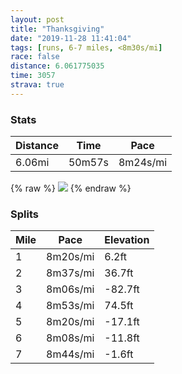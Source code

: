 ```yaml
---
layout: post
title: "Thanksgiving"
date: "2019-11-28 11:41:04"
tags: [runs, 6-7 miles, <8m30s/mi]
race: false
distance: 6.061775035
time: 3057
strava: true
---
```


### Stats

| Distance | Time | Pace |
|----------|------|------|
|6.06mi|50m57s|8m24s/mi|

{% raw %}
<img src='https://maps.googleapis.com/maps/api/staticmap?maptype=roadmap&path=enc:olywFh}obMCKJk@r@sAJ[?i@JkAAWBMAKGWo@mAQQ{AaAcAa@s@i@e@SwA}@s@s@i@y@Ua@_@mAEQF_@?WD]f@gATgAFe@Ag@Om@?KQq@Kg@i@}@i@]a@QiAq@c@c@Sa@i@w@a@mAa@s@Ma@QUo@e@m@Us@c@WKa@Es@DULQRWJSNe@NgA?]Ig@_@qBkBe@gA]oAq@cAQOc@MWB]Ly@CmAk@oB]iBq@mAk@OO_@ScAcAcAaBg@g@mBwA}As@y@a@qAcAW[e@u@]gAY_BAe@B_AHi@F{@AYBWA}@Kk@[y@Ya@oAeA{@c@kA{@UG_Ag@oAaAu@e@aAg@w@k@u@_@qBeBaAm@w@s@oAk@c@]u@Me@E]HaBJsAWk@CUBa@Na@Ty@t@e@RWA_AQoB{@aAs@i@g@qE_G]_@YSUG_@A}AP_@@{B[iB]YMm@c@m@y@c@y@Oq@O_@Y[_@KUDa@XQZENCNBn@Df@Lb@t@|@DJHd@Bv@DR?NEVU\OFYBq@Ma@[Wa@aAgAsAu@UU{@k@e@OsAEUFc@X]XY\mApCWbAAp@BHEXQbACFCx@MfAEXGFELGj@?RBJ\l@NN\PVRXBjAKLGR]TcAD{@FOHKVSt@a@rAIXIh@WhAU|@D~@`@`@`@f@~@XfARjBZv@z@r@tAd@n@n@^|@LfAXhA@NJf@j@dAd@l@VZfAh@^ZzAr@lATZPXT^\NXp@v@`@`ALj@Td@LN^PHJTJfATp@?rALn@Td@ZN\p@bDf@|A\t@NPj@`A|@fAb@Zx@\bAj@L@TAp@Dn@CzA]VOv@QjADzAPZLh@ZhAdAh@r@R^^d@Xl@L\j@|@NNZHh@Tn@JdBMjAJ\Lf@XZTz@hAPXh@rA`@^l@x@RR^VHLTTXd@r@r@Zb@z@`BRXRn@TXXVRVp@^`@\|@X\D^Cr@@bEOdAZr@\XZHP`@dAFfADXNd@Vd@bAt@nB`Av@VlAl@XHt@X`CdAVZpAlBr@pAjAfBbAjAPNd@p@h@b@DD?JDTXXVJHHVJb@DLINBHI`@@dAQXMv@w@RYRc@LM^k@n@S\L&key=AIzaSyC1MId7bFpkLXNAaYhBSTb8jLyiSqzbDtM&size=800x800&markers=color:yellow|label:S|40.7676,-73.97861&markers=color:green|label:F|40.76729,-73.97876000000015'>
{% endraw %}

### Splits

| Mile | Pace | Elevation |
|------|------|-----------|
|1|8m20s/mi|6.2ft|
|2|8m37s/mi|36.7ft|
|3|8m06s/mi|-82.7ft|
|4|8m53s/mi|74.5ft|
|5|8m20s/mi|-17.1ft|
|6|8m08s/mi|-11.8ft|
|7|8m44s/mi|-1.6ft|

